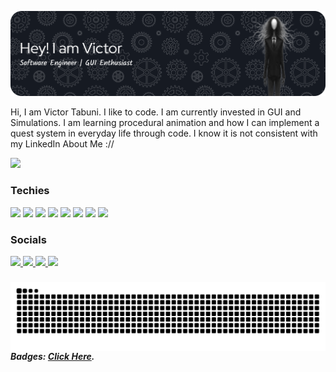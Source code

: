 ![Victor Tabuni](./img/github-header-banner.png)

<p align="left">Hi, I am Victor Tabuni. I like to code. I am currently invested in GUI and Simulations. I am learning procedural animation and how I can implement a quest system in everyday life through code. I know it is not consistent with my LinkedIn About Me ://</p>

![](https://komarev.com/ghpvc/?username=rfldn0&style=for-the-badge&color=blue&abbreviated=true&)

### Techies
<div style = "display: flex;">
  <div style ="flex: 1;">
    <img src="https://img.shields.io/badge/Canva-%2300C4CC.svg?&style=for-the-badge&logo=Canva&logoColor=white" />
    <img src="https://img.shields.io/badge/HTML5-E34F26?style=for-the-badge&logo=html5&logoColor=white" />
    <img src="https://img.shields.io/badge/CSS3-1572B6?style=for-the-badge&logo=css3&logoColor=white" />
    <img src="https://img.shields.io/badge/JavaScript-323330?style=for-the-badge&logo=javascript&logoColor=F7DF1E" />
    <img src="https://img.shields.io/badge/python-3670A0?style=for-the-badge&logo=python&logoColor=ffdd54"/>
    <img src="https://img.shields.io/badge/C-00599C?style=for-the-badge&logo=c&logoColor=white" />
    <img src="https://img.shields.io/badge/java-%23ED8B00.svg?style=for-the-badge&logo=openjdk&logoColor=white"/>
    <img src="https://img.shields.io/badge/Django-092E20?style=for-the-badge&logo=django&logoColor=green"/>
  </div>
</div>



### Socials

<div style = "display: flex;">
  <div style ="flex: 1.5;">
    
  <a href="https://www.instagram.com/rfldno_/" target="_blank">
     <img src="https://img.shields.io/badge/Instagram-%23E4405F.svg?style=for-the-badge&logo=Instagram&logoColor=white"/>
  </a>
    
  <a href="https://x.com/rfldno?s=21" target="_blank">
     <img src="https://img.shields.io/badge/X-%23000000.svg?style=for-the-badge&logo=X&logoColor=white"/>
  </a>
    
  <a href="https://www.linkedin.com/in/victor-rifaldino-tabuni-14856628b/" target="_blank">
     <img src="https://img.shields.io/badge/linkedin-%230077B5.svg?style=for-the-badge&logo=linkedin&logoColor=white"/>
  </a>
    
  <a href="https://www.tiktok.com/@rfldno_" target ="_blank">
     <img src="https://img.shields.io/badge/TikTok-%23000000.svg?style=for-the-badge&logo=TikTok&logoColor=white"/>
  </a>
  </div>
</div>

### 
<img style = "float: left; " src="https://raw.githubusercontent.com/rfldn0/rfldn0/output/snake.svg" alt="Snake animation" />



##### Badges: [Click Here](https://github.com/alexandresanlim/Badges4-README.md-Profile#-social-).

